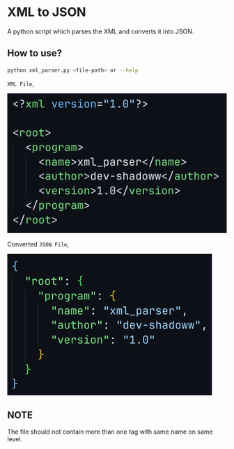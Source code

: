 # XML to JSON

A python script which parses the XML and converts it into JSON.

## How to use?

```bash
python xml_parser.py <file-path> or --help
```

`XML File`,

![xml file](/assets/xml.png)

Converted `JSON File`,

![json file](/assets/json.png)

## NOTE

The file should not contain more than one tag with same name on same level.
